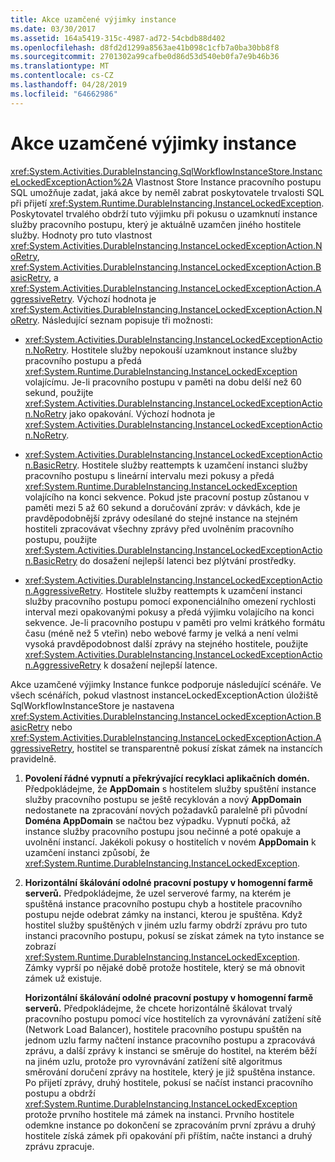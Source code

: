 ```yaml
---
title: Akce uzamčené výjimky instance
ms.date: 03/30/2017
ms.assetid: 164a5419-315c-4987-ad72-54cbdb88d402
ms.openlocfilehash: d8fd2d1299a8563ae41b098c1cfb7a0ba30bb8f8
ms.sourcegitcommit: 2701302a99cafbe0d86d53d540eb0fa7e9b46b36
ms.translationtype: MT
ms.contentlocale: cs-CZ
ms.lasthandoff: 04/28/2019
ms.locfileid: "64662986"
---
```

# <a name="instance-locked-exception-action"></a>Akce uzamčené výjimky instance
<xref:System.Activities.DurableInstancing.SqlWorkflowInstanceStore.InstanceLockedExceptionAction%2A> Vlastnost Store Instance pracovního postupu SQL umožňuje zadat, jaká akce by neměl zabrat poskytovatele trvalosti SQL při přijetí <xref:System.Runtime.DurableInstancing.InstanceLockedException>. Poskytovatel trvalého obdrží tuto výjimku při pokusu o uzamknutí instance služby pracovního postupu, který je aktuálně uzamčen jiného hostitele služby. Hodnoty pro tuto vlastnost <xref:System.Activities.DurableInstancing.InstanceLockedExceptionAction.NoRetry>, <xref:System.Activities.DurableInstancing.InstanceLockedExceptionAction.BasicRetry>, a <xref:System.Activities.DurableInstancing.InstanceLockedExceptionAction.AggressiveRetry>. Výchozí hodnota je <xref:System.Activities.DurableInstancing.InstanceLockedExceptionAction.NoRetry>. Následující seznam popisuje tři možnosti:  
  
- <xref:System.Activities.DurableInstancing.InstanceLockedExceptionAction.NoRetry>. Hostitele služby nepokouší uzamknout instance služby pracovního postupu a předá <xref:System.Runtime.DurableInstancing.InstanceLockedException> volajícímu.  Je-li pracovního postupu v paměti na dobu delší než 60 sekund, použijte <xref:System.Activities.DurableInstancing.InstanceLockedExceptionAction.NoRetry> jako opakování. Výchozí hodnota je <xref:System.Activities.DurableInstancing.InstanceLockedExceptionAction.NoRetry>.  
  
- <xref:System.Activities.DurableInstancing.InstanceLockedExceptionAction.BasicRetry>. Hostitele služby reattempts k uzamčení instanci služby pracovního postupu s lineární intervalu mezi pokusy a předá <xref:System.Runtime.DurableInstancing.InstanceLockedException> volajícího na konci sekvence. Pokud jste pracovní postup zůstanou v paměti mezi 5 až 60 sekund a doručování zpráv: v dávkách, kde je pravděpodobnější zprávy odesílané do stejné instance na stejném hostiteli zpracovávat všechny zprávy před uvolněním pracovního postupu, použijte <xref:System.Activities.DurableInstancing.InstanceLockedExceptionAction.BasicRetry> do dosažení nejlepší latenci bez plýtvání prostředky.  
  
- <xref:System.Activities.DurableInstancing.InstanceLockedExceptionAction.AggressiveRetry>. Hostitele služby reattempts k uzamčení instanci služby pracovního postupu pomocí exponenciálního omezení rychlosti interval mezi opakovanými pokusy a předá výjimku volajícího na konci sekvence. Je-li pracovního postupu v paměti pro velmi krátkého formátu času (méně než 5 vteřin) nebo webové farmy je velká a není velmi vysoká pravděpodobnost další zprávy na stejného hostitele, použijte <xref:System.Activities.DurableInstancing.InstanceLockedExceptionAction.AggressiveRetry> k dosažení nejlepší latence.  
  
 Akce uzamčené výjimky Instance funkce podporuje následující scénáře. Ve všech scénářích, pokud vlastnost instanceLockedExceptionAction úložiště SqlWorkflowInstanceStore je nastavena <xref:System.Activities.DurableInstancing.InstanceLockedExceptionAction.BasicRetry> nebo <xref:System.Activities.DurableInstancing.InstanceLockedExceptionAction.AggressiveRetry>, hostitel se transparentně pokusí získat zámek na instancích pravidelně.  
  
1. **Povolení řádné vypnutí a překrývající recyklaci aplikačních domén.** Předpokládejme, že **AppDomain** s hostitelem služby spuštění instance služby pracovního postupu se ještě recyklován a nový **AppDomain** nedostanete na zpracování nových požadavků paralelně při původní  **Doména AppDomain** se načtou bez výpadku. Vypnutí počká, až instance služby pracovního postupu jsou nečinné a poté opakuje a uvolnění instancí. Jakékoli pokusy o hostitelích v novém **AppDomain** k uzamčení instanci způsobí, že <xref:System.Runtime.DurableInstancing.InstanceLockedException>.  
  
2. **Horizontální škálování odolné pracovní postupy v homogenní farmě serverů.** Předpokládejme, že uzel serverové farmy, na kterém je spuštěná instance pracovního postupu chyb a hostitele pracovního postupu nejde odebrat zámky na instanci, kterou je spuštěna. Když hostitel služby spuštěných v jiném uzlu farmy obdrží zprávu pro tuto instanci pracovního postupu, pokusí se získat zámek na tyto instance se zobrazí <xref:System.Runtime.DurableInstancing.InstanceLockedException>. Zámky vyprší po nějaké době protože hostitele, který se má obnovit zámek už existuje.  
  
     **Horizontální škálování odolné pracovní postupy v homogenní farmě serverů.**  Předpokládejme, že chcete horizontálně škálovat trvalý pracovního postupu pomocí více hostitelích za vyrovnávání zatížení sítě (Network Load Balancer), hostitele pracovního postupu spuštěn na jednom uzlu farmy načtení instance pracovního postupu a zpracovává zprávu, a další zprávy k instanci se směruje do hostitel, na kterém běží na jiném uzlu, protože pro vyrovnávání zatížení sítě algoritmus směrování doručení zprávy na hostitele, který je již spuštěna instance. Po přijetí zprávy, druhý hostitele, pokusí se načíst instanci pracovního postupu a obdrží <xref:System.Runtime.DurableInstancing.InstanceLockedException> protože prvního hostitele má zámek na instanci. Prvního hostitele odemkne instance po dokončení se zpracováním první zprávu a druhý hostitele získá zámek při opakování při příštím, načte instanci a druhý zprávu zpracuje.
